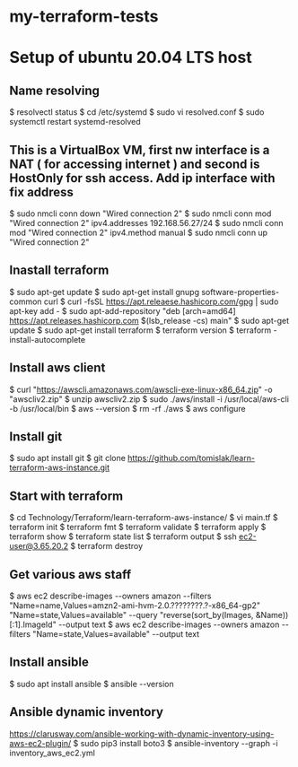# my-terraform-tests
Setup of ubuntu 20.04 LTS host
==============================

Name resolving
--------------
$ resolvectl status
$ cd /etc/systemd
$ sudo vi resolved.conf 
$ sudo systemctl restart systemd-resolved

This is a VirtualBox VM, first nw interface is a NAT ( for accessing internet )
and second is HostOnly for ssh access. Add ip interface with fix address
---------------------------------
$ sudo nmcli conn down "Wired connection 2"
$ sudo nmcli conn mod "Wired connection 2" ipv4.addresses 192.168.56.27/24
$ sudo nmcli conn mod "Wired connection 2" ipv4.method manual
$ sudo nmcli conn up "Wired connection 2"

Inastall terraform
------------------
$ sudo apt-get update
$ sudo apt-get install gnupg software-properties-common curl
$ curl -fsSL https://apt.releaese.hashicorp.com/gpg | sudo apt-key add -
$ sudo apt-add-repository "deb [arch=amd64] https://apt.releases.hashicorp.com $(lsb_release -cs) main"
$ sudo apt-get update
$ sudo apt-get install terraform
$ terraform version
$ terraform -install-autocomplete

Install aws client
------------------
$ curl "https://awscli.amazonaws.com/awscli-exe-linux-x86_64.zip" -o "awscliv2.zip"
$ unzip awscliv2.zip 
$ sudo ./aws/install -i /usr/local/aws-cli -b /usr/local/bin
$ aws --version
$ rm -rf ./aws
$ aws configure

Install git
-----------
$ sudo apt install git
$ git clone https://github.com/tomislak/learn-terraform-aws-instance.git

Start with terraform
--------------------
$ cd Technology/Terraform/learn-terraform-aws-instance/
$ vi main.tf
$ terraform init
$ terraform fmt
$ terraform validate
$ terraform apply
$ terraform show
$ terraform state list
$ terraform output
$ ssh ec2-user@3.65.20.2
$ terraform destroy


Get various aws staff
---------------------
$ aws ec2 describe-images     --owners amazon     --filters "Name=name,Values=amzn2-ami-hvm-2.0.????????.?-x86_64-gp2" "Name=state,Values=available"     --query "reverse(sort_by(Images, &Name))[:1].ImageId"     --output text
$ aws ec2 describe-images     --owners amazon     --filters "Name=state,Values=available" --output text

Install ansible
---------------
$ sudo apt install ansible
$ ansible --version

Ansible dynamic inventory
-------------------------
https://clarusway.com/ansible-working-with-dynamic-inventory-using-aws-ec2-plugin/
$ sudo pip3 install boto3
$ ansible-inventory --graph -i inventory_aws_ec2.yml
